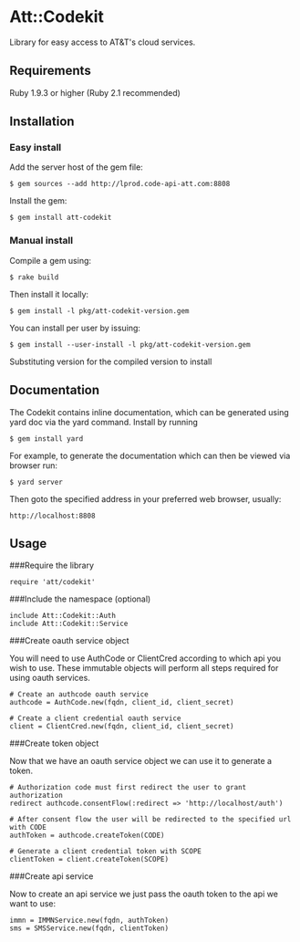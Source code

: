 # Att::Codekit

Library for easy access to AT&T's cloud services.

## Requirements

Ruby 1.9.3 or higher (Ruby 2.1 recommended)

## Installation
### Easy install

Add the server host of the gem file:

    $ gem sources --add http://lprod.code-api-att.com:8808

Install the gem:

    $ gem install att-codekit

### Manual install
Compile a gem using:

    $ rake build

Then install it locally:

    $ gem install -l pkg/att-codekit-version.gem

You can install per user by issuing:

    $ gem install --user-install -l pkg/att-codekit-version.gem

Substituting version for the compiled version to install

## Documentation

The Codekit contains inline documentation, which can be generated using
yard doc via the yard command. Install by running

    $ gem install yard

For example, to generate the documentation which can then be viewed via browser
run:
  
    $ yard server

Then goto the specified address in your preferred web browser, usually:

    http://localhost:8808

## Usage

###Require the library
    
    require 'att/codekit'

###Include the namespace (optional)
    
    include Att::Codekit::Auth
    include Att::Codekit::Service

###Create oauth service object

You will need to use AuthCode or ClientCred according to which api you wish to use.
These immutable objects will perform all steps required for using oauth services.

    # Create an authcode oauth service 
    authcode = AuthCode.new(fqdn, client_id, client_secret)

    # Create a client credential oauth service
    client = ClientCred.new(fqdn, client_id, client_secret)

###Create token object

Now that we have an oauth service object we can use it to generate a token.

    # Authorization code must first redirect the user to grant authorization
    redirect authcode.consentFlow(:redirect => 'http://localhost/auth')
    
    # After consent flow the user will be redirected to the specified url with CODE
    authToken = authcode.createToken(CODE)
    
    # Generate a client credential token with SCOPE
    clientToken = client.createToken(SCOPE)

###Create api service 

Now to create an api service we just pass the oauth token to the api we want to use:
    
    immn = IMMNService.new(fqdn, authToken)
    sms = SMSService.new(fqdn, clientToken)

